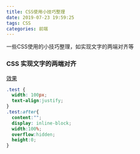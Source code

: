 ```yaml
---
title: CSS使用小技巧整理
date: 2019-07-23 19:59:25
tags: CSS
categories: 前端
---
```


一些CSS使用的小技巧整理，如实现文字的两端对齐等
<escape><!-- more --></escape>


### CSS 实现文字的两端对齐
[效果](https://jsbin.com/jukapifido/edit?html,css,output)
```css
.test {
  width: 100px;
  text-align:justify;
}
.test:after{
  content:"";
  display: inline-block;
  width:100%;
  overflow:hidden;
  height:0;
}
```